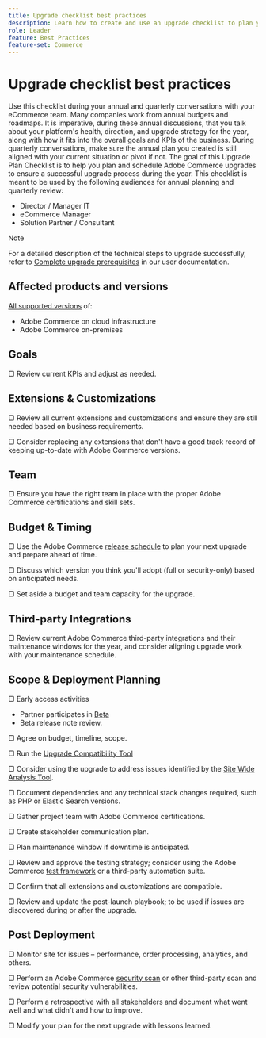 ```yaml
---
title: Upgrade checklist best practices
description: Learn how to create and use an upgrade checklist to plan your Adobe Commerce and Magento Open Source upgrade strategy.
role: Leader
feature: Best Practices
feature-set: Commerce
---
```


# Upgrade checklist best practices

Use this checklist during your annual and quarterly conversations with your eCommerce team. Many companies work from annual budgets and roadmaps. It is imperative, during these annual discussions, that you talk about your platform's health, direction, and upgrade strategy for the year, along with how it fits into the overall goals and KPIs of the business. During quarterly conversations, make sure the annual plan you created is still aligned with your current situation or pivot if not. The goal of this Upgrade Plan Checklist is to help you plan and schedule Adobe Commerce upgrades to ensure a successful upgrade process during the year. This checklist is meant to be used by the following audiences for annual planning and quarterly review:

* Director / Manager IT
* eCommerce Manager
* Solution Partner / Consultant

>[!NOTE]
>
>For a detailed description of the technical steps to upgrade successfully, refer to [Complete upgrade prerequisites](../../../upgrade/prepare/upgrade/prepare.md) in our user documentation.

## Affected products and versions

[All supported versions](../../../release/versions.md) of:

* Adobe Commerce on cloud infrastructure
* Adobe Commerce on-premises 

## Goals

▢ Review current KPIs and adjust as needed.

## Extensions & Customizations

▢ Review all current extensions and customizations and ensure they are still needed based on business requirements.

▢ Consider replacing any extensions that don't have a good track record of keeping up-to-date with Adobe Commerce versions.

## Team

▢ Ensure you have the right team in place with the proper Adobe Commerce certifications and skill sets.

## Budget & Timing

▢ Use the Adobe Commerce [release schedule](../../../release/schedule.md) to plan your next upgrade and prepare ahead of time.

▢ Discuss which version you think you'll adopt (full or security-only) based on anticipated needs.

▢ Set aside a budget and team capacity for the upgrade.

## Third-party Integrations

▢ Review current Adobe Commerce third-party integrations and their maintenance windows for the year, and consider aligning upgrade work with your maintenance schedule.

## Scope & Deployment Planning

▢ Early access activities

  - Partner participates in [Beta](../../../release/beta-program.md)
  - Beta release note review. 

▢ Agree on budget, timeline, scope.

▢ Run the [Upgrade Compatibility Tool](../../../upgrade/upgrade-compatibility-tool/overview.md)

▢ Consider using the upgrade to address issues identified by the [Site Wide Analysis Tool](../../../tools/site-wide-analysis-tool/intro.md).

▢ Document dependencies and any technical stack changes required, such as PHP or Elastic Search versions.

▢ Gather project team with Adobe Commerce certifications.

▢ Create stakeholder communication plan.

▢ Plan maintenance window if downtime is anticipated.

▢ Review and approve the testing strategy; consider using the Adobe Commerce [test framework](https://developer.adobe.com/commerce/testing/) or a third-party automation suite.

▢ Confirm that all extensions and customizations are compatible.

▢ Review and update the post-launch playbook; to be used if issues are discovered during or after the upgrade.

## Post Deployment

▢ Monitor site for issues – performance, order processing, analytics, and others.

▢ Perform an Adobe Commerce [security scan](https://account.magento.com/scanner/dashboard/) or other third-party scan and review potential security vulnerabilities.

▢ Perform a retrospective with all stakeholders and document what went well and what didn't and how to improve.

▢ Modify your plan for the next upgrade with lessons learned.
